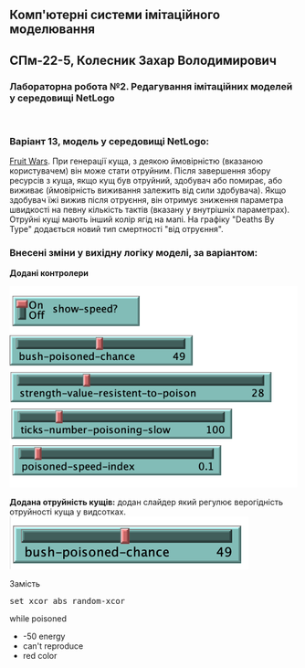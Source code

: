 ## Комп'ютерні системи імітаційного моделювання
## СПм-22-5, **Колесник Захар Володимирович**
### Лабораторна робота №**2**. Редагування імітаційних моделей у середовищі NetLogo

<br>

### Варіант 13, модель у середовищі NetLogo:
[Fruit Wars](http://www.netlogoweb.org/launch#http://www.netlogoweb.org/assets/modelslib/Sample%20Models/Social%20Science/Economics/Fruit%20Wars.nlogo). При генерації куща, з деякою ймовірністю (вказаною користувачем) він може стати отруйним. Після завершення збору ресурсів з куща, якщо кущ був отруйний, здобувач або помирає, або виживає (ймовірність виживання залежить від сили здобувача). Якщо здобувач їжі вижив після отруєння, він отримує зниження параметра швидкості на певну кількість тактів (вказану у внутрішніх параметрах). Отруйні кущі мають інший колір ягід на мапі. На графіку "Deaths By Type" додається новий тип смертності "від отруєння".

### Внесені зміни у вихідну логіку моделі, за варіантом:

**Додані контролери**

![controls](controls.png)

**Додана отруйність кущів:** додан слайдер який регулює верогідність отруйності куща у видсотках.
![bush-poisoned-chance](bush-poisoned-chance.png)

Замість
<pre>
set xcor abs random-xcor
</pre>

while poisoned
- -50 energy
- can't reproduce
- red color
